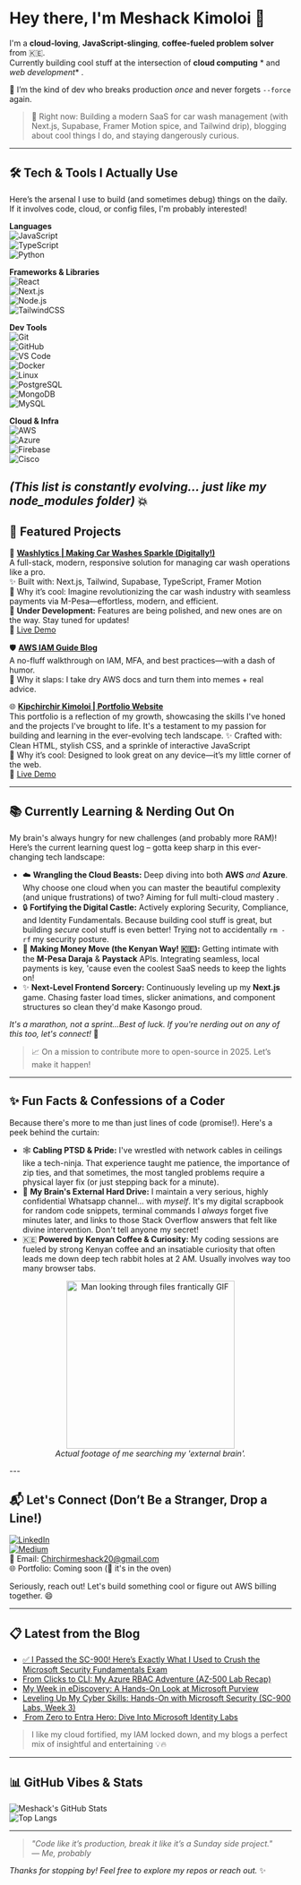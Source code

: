 

<!--
**ChirchirMeshack/ChirchirMeshack** is a ✨ _special_ ✨ repository because its `README.md` (this file) appears on your GitHub profile.

Here are some ideas to get you started:

- 🔭 I’m currently working on ...
- 🌱 I’m currently learning ...
- 👯 I’m looking to collaborate on ...
- 🤔 I’m looking for help with ...
- 💬 Ask me about ...
- 📫 How to reach me: ...
- 😄 Pronouns: ...
- ⚡ Fun fact: ...
-->

# Hey there, I'm Meshack Kimoloi 👋

I'm a **cloud-loving**, **JavaScript-slinging**, **coffee-fueled problem solver** from 🇰🇪.  
Currently building cool stuff at the intersection of **cloud computing** * and *web development** .

🧠 I’m the kind of dev who breaks production *once* and never forgets `--force` again.

> 🚀 Right now: Building a modern SaaS for car wash management (with Next.js, Supabase,  Framer Motion spice, and Tailwind drip), blogging about cool things I do, and staying dangerously curious.

---

## 🛠️ Tech & Tools I Actually Use

Here’s the arsenal I use to build (and sometimes debug) things on the daily. If it involves code, cloud, or config files, I'm probably interested!

**Languages**  
![JavaScript](https://img.shields.io/badge/JavaScript-F7DF1E?logo=javascript&logoColor=black)  
![TypeScript](https://img.shields.io/badge/TypeScript-3178C6?logo=typescript&logoColor=white)  
![Python](https://img.shields.io/badge/Python-3776AB?logo=python&logoColor=white)  

**Frameworks & Libraries**  
![React](https://img.shields.io/badge/React-61DAFB?logo=react&logoColor=black)  
![Next.js](https://img.shields.io/badge/Next.js-000000?logo=nextdotjs&logoColor=white)  
![Node.js](https://img.shields.io/badge/Node.js-339933?logo=nodedotjs&logoColor=white)  
![TailwindCSS](https://img.shields.io/badge/TailwindCSS-06B6D4?logo=tailwindcss&logoColor=white)  

**Dev Tools**  
![Git](https://img.shields.io/badge/Git-F05032?logo=git&logoColor=white)  
![GitHub](https://img.shields.io/badge/GitHub-181717?logo=github&logoColor=white)  
![VS Code](https://img.shields.io/badge/VS_Code-007ACC?logo=visualstudiocode&logoColor=white)  
![Docker](https://img.shields.io/badge/Docker-2496ED?logo=docker&logoColor=white)  
![Linux](https://img.shields.io/badge/Linux-FCC624?logo=linux&logoColor=black)  
![PostgreSQL](https://img.shields.io/badge/PostgreSQL-4169E1?logo=postgresql&logoColor=white)  
![MongoDB](https://img.shields.io/badge/MongoDB-47A248?logo=mongodb&logoColor=white)  
![MySQL](https://img.shields.io/badge/MySQL-4479A1?logo=mysql&logoColor=white)  

**Cloud & Infra**  
![AWS](https://img.shields.io/badge/AWS-FF9900?logo=amazonaws&logoColor=white)  
![Azure](https://img.shields.io/badge/Azure-0078D4?logo=microsoftazure&logoColor=white)  
![Firebase](https://img.shields.io/badge/Firebase-FFCA28?logo=firebase&logoColor=black)  
![Cisco](https://img.shields.io/badge/CCNA-Cisco-0A66C2)  

*(This list is constantly evolving... just like my node_modules folder)* 💥
---

## 🌟 Featured Projects

🔧 [**Washlytics | Making Car Washes Sparkle (Digitally!)**](https://github.com/ChirchirMeshack/Washlytics.git)  
A full-stack, modern, responsive solution for managing car wash operations like a pro.  
✨ Built with: Next.js, Tailwind, Supabase, TypeScript, Framer Motion  
🌟 Why it’s cool: Imagine revolutionizing the car wash industry with seamless payments via M-Pesa—effortless, modern, and efficient.  
🚧 **Under Development:** Features are being polished, and new ones are on the way. Stay tuned for updates!  
🔗 [Live Demo](https://washlytics-gtc3-43dllu51m-ivanvicker5184-gmailcoms-projects.vercel.app/)  

🛡️ [**AWS IAM Guide Blog**](https://medium.com/@chirchirmeshack20/aws-security-sos-lock-down-iam-before-its-too-late-3525306022e6)  
A no-fluff walkthrough on IAM, MFA, and best practices—with a dash of humor.  
📛 Why it slaps: I take dry AWS docs and turn them into memes + real advice.

🌐 [**Kipchirchir Kimoloi | Portfolio Website**](https://github.com/ChirchirMeshack/HackathonPortfolio.git)  
This portfolio is a reflection of my growth, showcasing the skills I've honed and the projects I've brought to life. It's a testament to my passion for building and learning in the ever-evolving tech landscape. 
✨ Crafted with: Clean HTML, stylish CSS, and a sprinkle of interactive JavaScript  
📱 Why it’s cool: Designed to look great on any device—it’s my little corner of the web.  
🔗 [Live Demo](https://kipchirchirmeshack.netlify.app/)

---

## 📚 Currently Learning & Nerding Out On

My brain's always hungry for new challenges (and probably more RAM)! Here’s the current learning quest log – gotta keep sharp in this ever-changing tech landscape:

* ☁️ **Wrangling the Cloud Beasts:** Deep diving into both **AWS** *and* **Azure**. Why choose one cloud when you can master the beautiful complexity (and unique frustrations) of two? Aiming for full multi-cloud mastery .
* 🔒 **Fortifying the Digital Castle:** Actively exploring Security, Compliance, and Identity Fundamentals. Because building cool stuff is great, but building *secure* cool stuff is even better! Trying not to accidentally `rm -rf` my security posture.
* 💸 **Making Money Move (the Kenyan Way! 🇰🇪):** Getting intimate with the **M-Pesa Daraja** & **Paystack** APIs. Integrating seamless, local payments is key, 'cause even the coolest SaaS needs to keep the lights on!
* ✨ **Next-Level Frontend Sorcery:** Continuously leveling up my **Next.js** game. Chasing faster load times, slicker animations, and component structures so clean they'd make Kasongo proud.

*It's a marathon, not a sprint...Best of luck. If you're nerding out on any of this too, let's connect!* 🚀

> 📈 On a mission to contribute more to open-source in 2025. Let’s make it happen!

---

## ✨ Fun Facts & Confessions of a Coder

Because there's more to me than just lines of code (promise!). Here's a peek behind the curtain:

* 🕸️ **Cabling PTSD & Pride:** I've wrestled with network cables in  ceilings like a tech-ninja. That experience taught me patience, the importance of zip ties, and that sometimes, the most tangled problems require a physical layer fix (or just stepping back for a minute).
* 💾 **My Brain's External Hard Drive:** I maintain a very serious, highly confidential Whatsapp channel... with *myself*. It's my digital scrapbook for random code snippets, terminal commands I *always* forget five minutes later, and links to those Stack Overflow answers that felt like divine intervention. Don't tell anyone my secret!
* 🇰🇪 **Powered by Kenyan Coffee & Curiosity:** My coding sessions are fueled by strong Kenyan coffee and an insatiable curiosity that often leads me down deep tech rabbit holes at 2 AM. Usually involves way too many browser tabs.

<p align="center">
  <img src="https://media0.giphy.com/media/v1.Y2lkPTc5MGI3NjExZHlramt2NGtqNmM4aXhtOHUxZmJzc210MGkwNXVjMGJnam4wY2ZzeCZlcD12MV9pbnRlcm5hbF9naWZfYnlfaWQmY3Q9Zw/leDstzg5OTpIzGi8GD/giphy.gif" alt="Man looking through files frantically GIF" width="300"/>
  <br> <i>Actual footage of me searching my 'external brain'.</i>
</p>
---

## 📬 Let's Connect (Don’t Be a Stranger, Drop a Line!)

[![LinkedIn](https://img.shields.io/badge/-LinkedIn-0A66C2?logo=linkedin&logoColor=white)](https://www.linkedin.com/in/meshack-kimoloi/)  
[![Medium](https://img.shields.io/badge/-Medium-black?logo=medium&logoColor=white)](https://medium.com/@chirchirmeshack20)  
📧 Email: Chirchirmeshack20@gmail.com  
🌐 Portfolio: Coming soon (👀 it's in the oven)


Seriously, reach out! Let's build something cool or figure out AWS billing together. 😄


---

## 📋 Latest from the Blog

<!-- BLOG-POST-LIST:START -->
- [✅ I Passed the SC-900! Here’s Exactly What I Used to Crush the Microsoft Security Fundamentals Exam](https://medium.com/@chirchirmeshack20/i-passed-the-sc-900-heres-exactly-what-i-used-to-crush-the-microsoft-security-fundamentals-exam-e9a170b04afb?source=rss-9f38f88417d3------2)
- [From Clicks to CLI: My Azure RBAC Adventure &lpar;AZ-500 Lab Recap&rpar;](https://medium.com/@chirchirmeshack20/from-clicks-to-cli-my-azure-rbac-adventure-az-500-lab-recap-f6a6f27dd398?source=rss-9f38f88417d3------2)
- [My Week in eDiscovery: A Hands-On Look  at Microsoft Purview](https://medium.com/@chirchirmeshack20/my-week-in-ediscovery-a-hands-on-look-at-microsoft-purview-597020946a19?source=rss-9f38f88417d3------2)
- [Leveling Up My Cyber Skills: Hands-On with Microsoft Security &lpar;SC-900 Labs, Week 3&rpar;](https://medium.com/@chirchirmeshack20/leveling-up-my-cyber-skills-hands-on-with-microsoft-security-sc-900-labs-week-3-517845214594?source=rss-9f38f88417d3------2)
- [‍ From Zero to Entra Hero: Dive Into Microsoft Identity Labs](https://medium.com/@chirchirmeshack20/from-zero-to-entra-hero-dive-into-microsoft-identity-labs-f5dbcb0f39a7?source=rss-9f38f88417d3------2)
<!-- BLOG-POST-LIST:END -->
> I like my cloud fortified, my IAM locked down, and my blogs a perfect mix of insightful and entertaining 💡🔥

---

## 📊 GitHub Vibes & Stats

![Meshack's GitHub Stats](https://github-readme-stats.vercel.app/api?username=ChirchirMeshack&show_icons=true&theme=tokyonight)  
![Top Langs](https://github-readme-stats.vercel.app/api/top-langs/?username=ChirchirMeshack&layout=compact&theme=tokyonight)

---

> _"Code like it’s production, break it like it’s a Sunday side project."_  
> — *Me, probably*

*Thanks for stopping by! Feel free to explore my repos or reach out.* ✨